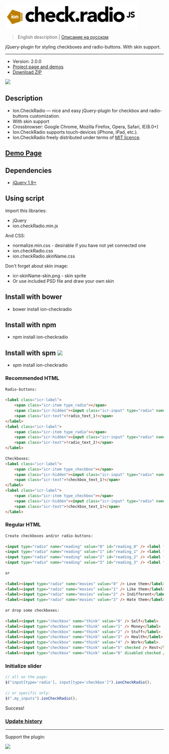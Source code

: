 ![ion.checkRadio](_tmp/logo-ion-check-radio.png)

> English description | <a href="readme.ru.md">Описание на русском</a>

jQuery-plugin for styling checkboxes and radio-buttons. With skin support.

***

* Version: 2.0.0
* <a href="http://ionden.com/a/plugins/ion.checkRadio/en.html">Project page and demos</a>
* <a href="http://ionden.com/a/plugins/ion.checkRadio/ion.checkRadio-2.0.0.zip">Download ZIP</a>

[![](https://pledgie.com/campaigns/25694.png?skin_name=chrome)](https://pledgie.com/campaigns/25694)

## Description
* Ion.CheckRadio — nice and easy jQuery-plugin for checkbox and radio-buttons customization.
* With skin support
* Crossbrowser: Google Chrome, Mozilla Firefox, Opera, Safari, IE(8.0+)
* Ion.CheckRadio supports touch-devices (iPhone, iPad, etc.).
* Ion.CheckRadio freely distributed under terms of <a href="http://ionden.com/a/plugins/licence-en.html" target="_blank">MIT licence</a>.

## <a href="http://ionden.com/a/plugins/ion.checkRadio/demo.html">Demo Page</a>

## Dependencies
* <a href="http://jquery.com/" target="_blank">jQuery 1.9+</a>

## Using script

Import this libraries:
* jQuery
* ion.checkRadio.min.js

And CSS:
* normalize.min.css - desirable if you have not yet connected one
* ion.checkRadio.css
* ion.checkRadio.skinName.css

Don't forget about skin image:
* icr-skinName-skin.png - skin sprite
* Or use included PSD file and draw your own skin

## Install with bower
* bower install ion-checkradio

## Install with npm
* npm install ion-checkradio

## Install with spm [![](http://spmjs.io/badge/ion-checkradio)](http://spmjs.io/package/ion-checkradio)
* spm install ion-checkradio

### Recommended HTML
```html
Radio-buttons:

<label class="icr-label">
    <span class="icr-item type_radio"></span>
    <span class="icr-hidden"><input class="icr-input" type="radio" name="!group_name!" value="!radio_value_1!" /></span>
    <span class="icr-text">!radio_text_1!</span>
</label>
<label class="icr-label">
    <span class="icr-item type_radio"></span>
    <span class="icr-hidden"><input class="icr-input" type="radio" name="!group_name!" value="!radio_value_2!" /></span>
    <span class="icr-text">!radio_text_2!</span>
</label>

Checkboxes:
<label class="icr-label">
    <span class="icr-item type_checkbox"></span>
    <span class="icr-hidden"><input class="icr-input" type="radio" name="!group_name!" value="!checkbox_value_1!" /></span>
    <span class="icr-text">!checkbox_text_1!</span>
</label>
<label class="icr-label">
    <span class="icr-item type_checkbox"></span>
    <span class="icr-hidden"><input class="icr-input" type="radio" name="!group_name!" value="!checkbox_value_2!" /></span>
    <span class="icr-text">!checkbox_text_1!</span>
</label>
```

 
### Regular HTML
```html
Create checkboxes and/or radio-buttons:

<input type="radio" name="reading" value="0" id="reading_0" /> <label for="reading_0">Very much</label>
<input type="radio" name="reading" value="1" id="reading_1" /> <label for="reading_1">Sometimes</label>
<input type="radio" name="reading" value="2" id="reading_2" /> <label for="reading_2">Better watch movie</label>
<input type="radio" name="reading" value="3" id="reading_3" /> <label for="reading_3">Hate it</label>

or

<label><input type="radio" name="movies" value="0" /> Love them</label>
<label><input type="radio" name="movies" value="1" /> Like them</label>
<label><input type="radio" name="movies" value="2" /> Indifferent</label>
<label><input type="radio" name="movies" value="3" /> Hate them</label>

or drop some checkboxes:

<label><input type="checkbox" name="think" value="0" /> Self</label>
<label><input type="checkbox" name="think" value="1" /> Money</label>
<label><input type="checkbox" name="think" value="2" /> Stuff</label>
<label><input type="checkbox" name="think" value="3" /> Health</label>
<label><input type="checkbox" name="think" value="4" /> Work</label>
<label><input type="checkbox" name="think" value="5" checked /> Rest</label>
<label><input type="checkbox" name="think" value="6" disabled checked /> Sex</label>
```

### Initialize slider
```javascript
// all on the page:
$("input[type='radio'], input[type='checkbox']").ionCheckRadio();

// or specific only:
$(".my_inputs").ionCheckRadio();
```

Success!


### <a href="history.md">Update history</a>

***

Support the plugin:

[![](https://pledgie.com/campaigns/25694.png?skin_name=chrome)](https://pledgie.com/campaigns/25694)
